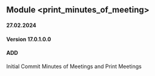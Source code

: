 ## Module <print_minutes_of_meeting>

#### 27.02.2024
#### Version 17.0.1.0.0
#### ADD
Initial Commit Minutes of Meetings and Print Meetings
